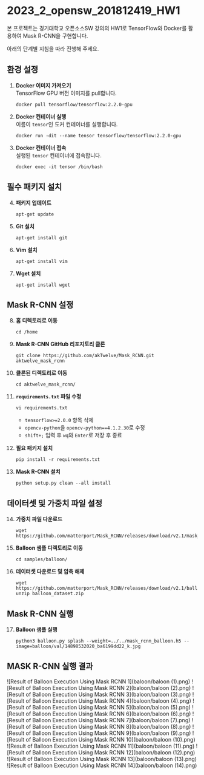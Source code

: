 
# 2023_2_opensw_201812419_HW1

본 프로젝트는 경기대학교 오픈소스SW 강의의 HW1로 TensorFlow와 Docker를 활용하여 Mask R-CNN을 구현합니다. 

아래의 단계별 지침을 따라 진행해 주세요.

## 환경 설정
1. **Docker 이미지 가져오기**  
   TensorFlow GPU 버전 이미지를 pull합니다.  
   ```
   docker pull tensorflow/tensorflow:2.2.0-gpu
   ```

2. **Docker 컨테이너 실행**  
   이름이 `tensor`인 도커 컨테이너를 실행합니다.  
   ```
   docker run -dit --name tensor tensorflow/tensorflow:2.2.0-gpu
   ```

3. **Docker 컨테이너 접속**  
   실행된 `tensor` 컨테이너에 접속합니다.  
   ```
   docker exec -it tensor /bin/bash
   ```

## 필수 패키지 설치
4. **패키지 업데이트**  
   ```
   apt-get update
   ```

5. **Git 설치**  
   ```
   apt-get install git
   ```

6. **Vim 설치**  
   ```
   apt-get install vim
   ```

7. **Wget 설치**  
   ```
   apt-get install wget
   ```

## Mask R-CNN 설정
8. **홈 디렉토리로 이동**  
   ```
   cd /home
   ```

9. **Mask R-CNN GitHub 리포지토리 클론**  
   ```
   git clone https://github.com/akTwelve/Mask_RCNN.git aktwelve_mask_rcnn
   ```

10. **클론된 디렉토리로 이동**  
    ```
    cd aktwelve_mask_rcnn/
    ```

11. **`requirements.txt` 파일 수정**  
    ```
    vi requirements.txt
    ```
    - `tensorflow>=2.0.0` 항목 삭제
    - `opencv-python`을 `opencv-python==4.1.2.30`로 수정
    - `shift+;` 입력 후 `wq`와 `Enter`로 저장 후 종료

12. **필요 패키지 설치**  
    ```
    pip install -r requirements.txt
    ```

13. **Mask R-CNN 설치**  
    ```
    python setup.py clean --all install
    ```

## 데이터셋 및 가중치 파일 설정
14. **가중치 파일 다운로드**  
    ```
    wget https://github.com/matterport/Mask_RCNN/releases/download/v2.1/mask_rcnn_balloon.h5
    ```

15. **Balloon 샘플 디렉토리로 이동**  
    ```
    cd samples/balloon/
    ```

16. **데이터셋 다운로드 및 압축 해제**  
    ```
    wget https://github.com/matterport/Mask_RCNN/releases/download/v2.1/balloon_dataset.zip
    unzip balloon_dataset.zip
    ```

## Mask R-CNN 실행
17. **Balloon 샘플 실행**  
    ```
    python3 balloon.py splash --weight=../../mask_rcnn_balloon.h5 --image=balloon/val/14898532020_ba6199dd22_k.jpg
    ```

## MASK R-CNN 실행 결과
   ![Result of Balloon Execution Using Mask RCNN 1](baloon/baloon (1).png)
   ![Result of Balloon Execution Using Mask RCNN 2](baloon/baloon (2).png)
   ![Result of Balloon Execution Using Mask RCNN 3](baloon/baloon (3).png)
   ![Result of Balloon Execution Using Mask RCNN 4](baloon/baloon (4).png)
   ![Result of Balloon Execution Using Mask RCNN 5](baloon/baloon (5).png)
   ![Result of Balloon Execution Using Mask RCNN 6](baloon/baloon (6).png)
   ![Result of Balloon Execution Using Mask RCNN 7](baloon/baloon (7).png)
   ![Result of Balloon Execution Using Mask RCNN 8](baloon/baloon (8).png)
   ![Result of Balloon Execution Using Mask RCNN 9](baloon/baloon (9).png)
   ![Result of Balloon Execution Using Mask RCNN 10](baloon/baloon (10).png)
   ![Result of Balloon Execution Using Mask RCNN 11](baloon/baloon (11).png)
   ![Result of Balloon Execution Using Mask RCNN 12](baloon/baloon (12).png)
   ![Result of Balloon Execution Using Mask RCNN 13](baloon/baloon (13).png)
   ![Result of Balloon Execution Using Mask RCNN 14](baloon/baloon (14).png)
   